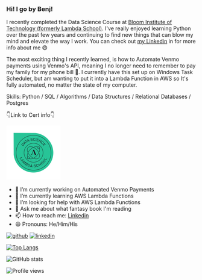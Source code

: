 ### Hi! I go by Benj!

I recently completed the Data Science Course at [Bloom Institute of Technology (formerly Lambda School)](https://www.bloomtech.com). I've really enjoyed learning Python over the past few years and continuing to find new things that can blow my mind and elevate the way I work. You can check out [my Linkedin](https://www.linkedin.com/in/benjamin-c-rich/) in for more info about me 😄

The most exciting thing I recently learned, is how to Automate Venmo payments using Venmo's API, meaning I no longer need to remember to pay my family for my phone bill 🎉. I currently have this set up on Windows Task Scheduler, but am wanting to put it into a Lambda Function in AWS so It's fully automated, no matter the state of my computer. 

Skills: Python / SQL / Algorithms / Data Structures / Relational Databases / Postgres

👇Link to Cert info👇

[<img src='https://github.com/benjcrich/benjcrich/blob/main/data-science-machine-learning.1.png' alt='DS Cert'>](https://www.credly.com/badges/2e133739-34c3-48f1-9929-98ac391e0eaf/public_url)

- 🔭 I’m currently working on Automated Venmo Payments 
- 🌱 I’m currently learning AWS Lambda Functions 
- 🤔 I’m looking for help with AWS Lambda Functions 
- 📖 Ask me about what fantasy book I'm reading
- 📫 How to reach me: [Linkedin](https://www.linkedin.com/in/benjamin-c-rich/) 
- 😄 Pronouns: He/Him/His 

[<img src='https://cdn.jsdelivr.net/npm/simple-icons@3.0.1/icons/github.svg' alt='github' height='40'>](https://github.com/benjcrich)  [<img src='https://cdn.jsdelivr.net/npm/simple-icons@3.0.1/icons/linkedin.svg' alt='linkedin' height='40'>](https://www.linkedin.com/in/benjamin-c-rich/)

[![Top Langs](https://github-readme-stats.vercel.app/api/top-langs/?username=benjcrich)](https://github.com/anuraghazra/github-readme-stats)

![GitHub stats](https://github-readme-stats.vercel.app/api?username=benjcrich&show_icons=true&count_private=true)  

![Profile views](https://gpvc.arturio.dev/benjcrich)  
